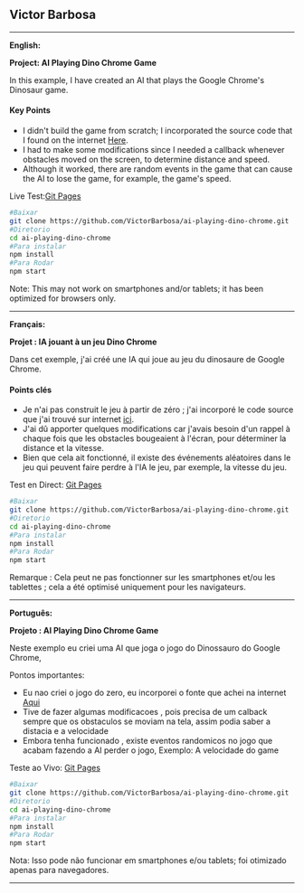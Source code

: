 ## Victor Barbosa


---

**English:**

**Project: AI Playing Dino Chrome Game**

In this example, I have created an AI that plays the Google Chrome's Dinosaur game.

#### Key Points

- I didn't build the game from scratch; I incorporated the source code that I found on the internet [Here](https://codepen.io/MysticReborn/pen/rygqao).
- I had to make some modifications since I needed a callback whenever obstacles moved on the screen, to determine distance and speed.
- Although it worked, there are random events in the game that can cause the AI to lose the game, for example, the game's speed.

Live Test:[Git Pages](https://victorbarbosa.github.io/ai-playing-dino-chrome/)

```bash
#Baixar
git clone https://github.com/VictorBarbosa/ai-playing-dino-chrome.git
#Diretorio
cd ai-playing-dino-chrome
#Para instalar 
npm install
#Para Rodar
npm start
```

Note: This may not work on smartphones and/or tablets; it has been optimized for browsers only.

---

**Français:**

**Projet : IA jouant à un jeu Dino Chrome**

Dans cet exemple, j'ai créé une IA qui joue au jeu du dinosaure de Google Chrome.

#### Points clés

- Je n'ai pas construit le jeu à partir de zéro ; j'ai incorporé le code source que j'ai trouvé sur internet [ici](https://codepen.io/MysticReborn/pen/rygqao).
- J'ai dû apporter quelques modifications car j'avais besoin d'un rappel à chaque fois que les obstacles bougeaient à l'écran, pour déterminer la distance et la vitesse.
- Bien que cela ait fonctionné, il existe des événements aléatoires dans le jeu qui peuvent faire perdre à l'IA le jeu, par exemple, la vitesse du jeu.


Test en Direct: [Git Pages](https://victorbarbosa.github.io/ai-playing-dino-chrome/)

```bash
#Baixar
git clone https://github.com/VictorBarbosa/ai-playing-dino-chrome.git
#Diretorio
cd ai-playing-dino-chrome
#Para instalar 
npm install
#Para Rodar
npm start
```

Remarque : Cela peut ne pas fonctionner sur les smartphones et/ou les tablettes ; cela a été optimisé uniquement pour les navigateurs.

---

**Português:**

**Projeto : AI Playing Dino Chrome Game**

Neste exemplo eu criei uma AI que joga o jogo do Dinossauro do Google Chrome, 

Pontos importantes: 

* Eu nao criei o jogo do zero, eu incorporei o fonte que achei na internet [Aqui](https://codepen.io/MysticReborn/pen/rygqao)
* Tive de fazer algumas modificacoes , pois precisa de um calback sempre que os obstaculos se moviam na tela, assim podia saber a distacia e a velocidade
* Embora tenha funcionado , existe eventos randomicos no jogo que acabam fazendo a AI perder o jogo, Exemplo: A velocidade do game

Teste ao Vivo: [Git Pages](https://victorbarbosa.github.io/ai-playing-dino-chrome/)

```bash
#Baixar
git clone https://github.com/VictorBarbosa/ai-playing-dino-chrome.git
#Diretorio
cd ai-playing-dino-chrome
#Para instalar 
npm install
#Para Rodar
npm start
```
Nota: Isso pode não funcionar em smartphones e/ou tablets; foi otimizado apenas para navegadores.

---
